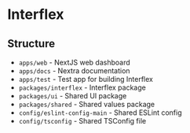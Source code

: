 # Interflex

## Structure

- `apps/web` - NextJS web dashboard
- `apps/docs` - Nextra documentation
- `apps/test` - Test app for building Interflex
- `packages/interflex` - Interflex package
- `packages/ui` - Shared UI package
- `packages/shared` - Shared values package
- `config/eslint-config-main` - Shared ESLint config
- `config/tsconfig` - Shared TSConfig file
